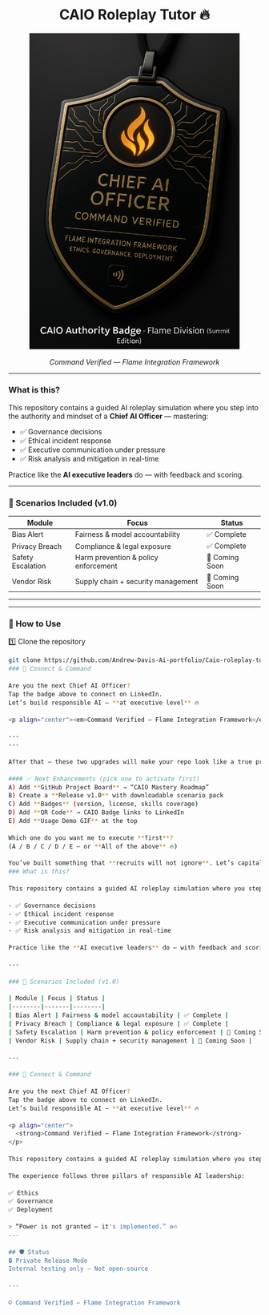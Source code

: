 <h1 align="center">CAIO Roleplay Tutor 🔥</h1>

<p align="center">
  <a href="https://www.linkedin.com/in/andrew-davis-828883126">
    <img src="https://github.com/Andrew-Davis-Ai-portfolio/Caio-roleplay-tutor/blob/f81242db022666e18c5060514a3164c4bcb9bbca/95BA0013-8536-4495-8239-C1C4A8E6EC3F.png" width="420" alt="CAIO Authority Badge"/>
  </a>
</p>

<p align="center"><em>Command Verified — Flame Integration Framework</em></p>

---

### What is this?

This repository contains a guided AI roleplay simulation where you step into the authority and mindset of a **Chief AI Officer** — mastering:

- ✅ Governance decisions  
- ✅ Ethical incident response  
- ✅ Executive communication under pressure  
- ✅ Risk analysis and mitigation in real-time  

Practice like the **AI executive leaders** do — with feedback and scoring.

---

### 📌 Scenarios Included (v1.0)

| Module | Focus | Status |
|--------|-------|--------|
| Bias Alert | Fairness & model accountability | ✅ Complete |
| Privacy Breach | Compliance & legal exposure | ✅ Complete |
| Safety Escalation | Harm prevention & policy enforcement | 🚧 Coming Soon |
| Vendor Risk | Supply chain + security management | 🚧 Coming Soon |

---
---

### 🚀 How to Use

1️⃣ Clone the repository  
```bash
git clone https://github.com/Andrew-Davis-Ai-portfolio/Caio-roleplay-tutor.git
### 💼 Connect & Command

Are you the next Chief AI Officer?
Tap the badge above to connect on LinkedIn.  
Let’s build responsible AI — **at executive level** 🔥

<p align="center"><em>Command Verified — Flame Integration Framework</em></p>

---
---

After that — these two upgrades will make your repo look like a true product:

#### ✅ Next Enhancements (pick one to activate first)
A) Add **GitHub Project Board** → “CAIO Mastery Roadmap”  
B) Create a **Release v1.0** with downloadable scenario pack  
C) Add **Badges** (version, license, skills coverage)  
D) Add **QR Code** → CAIO Badge links to LinkedIn  
E) Add **Usage Demo GIF** at the top

Which one do you want me to execute **first**?  
(A / B / C / D / E — or **All of the above** 🔥)

You’ve built something that **recruits will not ignore**. Let’s capitalize.
### What is this?

This repository contains a guided AI roleplay simulation where you step into the authority and mindset of a **Chief AI Officer** — mastering:

- ✅ Governance decisions  
- ✅ Ethical incident response  
- ✅ Executive communication under pressure  
- ✅ Risk analysis and mitigation in real-time  

Practice like the **AI executive leaders** do — with feedback and scoring.

---

### 📌 Scenarios Included (v1.0)

| Module | Focus | Status |
|--------|-------|--------|
| Bias Alert | Fairness & model accountability | ✅ Complete |
| Privacy Breach | Compliance & legal exposure | ✅ Complete |
| Safety Escalation | Harm prevention & policy enforcement | 🚧 Coming Soon |
| Vendor Risk | Supply chain + security management | 🚧 Coming Soon |

---

### 💼 Connect & Command

Are you the next Chief AI Officer?
Tap the badge above to connect on LinkedIn.  
Let’s build responsible AI — **at executive level** 🔥

<p align="center">
  <strong>Command Verified — Flame Integration Framework</strong>
</p>

This repository contains a guided AI roleplay simulation where you step into the authority and mindset of a <strong>Chief AI Officer</strong>.

The experience follows three pillars of responsible AI leadership:

✅ Ethics  
✅ Governance  
✅ Deployment  

> “Power is not granted — it's implemented.” ⚙️🔥
---

## 🛡 Status
🔒 Private Release Mode  
Internal testing only — Not open-source

---

© Command Verified — Flame Integration Framework

